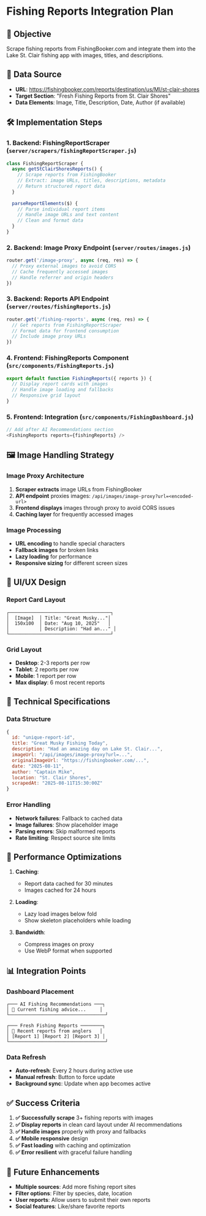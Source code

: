 # Fishing Reports Integration Plan

## 🎣 **Objective**
Scrape fishing reports from FishingBooker.com and integrate them into the Lake St. Clair fishing app with images, titles, and descriptions.

## 📍 **Data Source**
- **URL**: https://fishingbooker.com/reports/destination/us/MI/st-clair-shores
- **Target Section**: "Fresh Fishing Reports from St. Clair Shores"
- **Data Elements**: Image, Title, Description, Date, Author (if available)

## 🛠 **Implementation Steps**

### 1. **Backend: FishingReportScraper** (`server/scrapers/fishingReportScraper.js`)
```javascript
class FishingReportScraper {
  async getStClairShoresReports() {
    // Scrape reports from FishingBooker
    // Extract: image URLs, titles, descriptions, metadata
    // Return structured report data
  }
  
  parseReportElements($) {
    // Parse individual report items
    // Handle image URLs and text content
    // Clean and format data
  }
}
```

### 2. **Backend: Image Proxy Endpoint** (`server/routes/images.js`)
```javascript
router.get('/image-proxy', async (req, res) => {
  // Proxy external images to avoid CORS
  // Cache frequently accessed images
  // Handle referrer and origin headers
})
```

### 3. **Backend: Reports API Endpoint** (`server/routes/fishingReports.js`)
```javascript
router.get('/fishing-reports', async (req, res) => {
  // Get reports from FishingReportScraper
  // Format data for frontend consumption
  // Include image proxy URLs
})
```

### 4. **Frontend: FishingReports Component** (`src/components/FishingReports.js`)
```javascript
export default function FishingReports({ reports }) {
  // Display report cards with images
  // Handle image loading and fallbacks
  // Responsive grid layout
}
```

### 5. **Frontend: Integration** (`src/components/FishingDashboard.js`)
```javascript
// Add after AI Recommendations section
<FishingReports reports={fishingReports} />
```

## 🖼️ **Image Handling Strategy**

### **Image Proxy Architecture**
1. **Scraper extracts** image URLs from FishingBooker
2. **API endpoint** proxies images: `/api/images/image-proxy?url=<encoded-url>`
3. **Frontend displays** images through proxy to avoid CORS issues
4. **Caching layer** for frequently accessed images

### **Image Processing**
- **URL encoding** to handle special characters
- **Fallback images** for broken links
- **Lazy loading** for performance
- **Responsive sizing** for different screen sizes

## 📱 **UI/UX Design**

### **Report Card Layout**
```
┌─────────────────────────────────────┐
│  [Image]  │ Title: "Great Musky..."│
│  150x100  │ Date: "Aug 10, 2025"   │
│           │ Description: "Had an..." │
└─────────────────────────────────────┘
```

### **Grid Layout**
- **Desktop**: 2-3 reports per row
- **Tablet**: 2 reports per row  
- **Mobile**: 1 report per row
- **Max display**: 6 most recent reports

## 🔧 **Technical Specifications**

### **Data Structure**
```javascript
{
  id: "unique-report-id",
  title: "Great Musky Fishing Today",
  description: "Had an amazing day on Lake St. Clair...",
  imageUrl: "/api/images/image-proxy?url=...",
  originalImageUrl: "https://fishingbooker.com/...",
  date: "2025-08-11",
  author: "Captain Mike",
  location: "St. Clair Shores",
  scrapedAt: "2025-08-11T15:30:00Z"
}
```

### **Error Handling**
- **Network failures**: Fallback to cached data
- **Image failures**: Show placeholder image
- **Parsing errors**: Skip malformed reports
- **Rate limiting**: Respect source site limits

## 🚀 **Performance Optimizations**

1. **Caching**: 
   - Report data cached for 30 minutes
   - Images cached for 24 hours
   
2. **Loading**:
   - Lazy load images below fold
   - Show skeleton placeholders while loading
   
3. **Bandwidth**:
   - Compress images on proxy
   - Use WebP format when supported

## 📊 **Integration Points**

### **Dashboard Placement**
```
┌─── AI Fishing Recommendations ───┐
│ 🤖 Current fishing advice...     │
└───────────────────────────────────┘

┌─── Fresh Fishing Reports ────────┐
│ 📸 Recent reports from anglers   │
│ [Report 1] [Report 2] [Report 3] │
└───────────────────────────────────┘
```

### **Data Refresh**
- **Auto-refresh**: Every 2 hours during active use
- **Manual refresh**: Button to force update
- **Background sync**: Update when app becomes active

## ✅ **Success Criteria**

1. **✅ Successfully scrape** 3+ fishing reports with images
2. **✅ Display reports** in clean card layout under AI recommendations  
3. **✅ Handle images** properly with proxy and fallbacks
4. **✅ Mobile responsive** design
5. **✅ Fast loading** with caching and optimization
6. **✅ Error resilient** with graceful failure handling

## 🔄 **Future Enhancements**

- **Multiple sources**: Add more fishing report sites
- **Filter options**: Filter by species, date, location
- **User reports**: Allow users to submit their own reports
- **Social features**: Like/share favorite reports